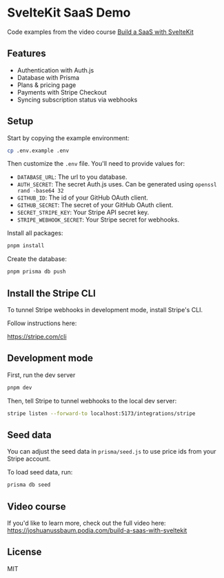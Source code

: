# SvelteKit SaaS Demo

Code examples from the video course [Build a SaaS with SvelteKit](https://joshuanussbaum.podia.com/build-a-saas-with-sveltekit)

## Features

- Authentication with Auth.js
- Database with Prisma
- Plans & pricing page
- Payments with Stripe Checkout
- Syncing subscription status via webhooks

## Setup

Start by copying the example environment:

```sh
cp .env.example .env
```

Then customize the `.env` file. You'll need to provide values for:

- `DATABASE_URL`: The url to you database.
- `AUTH_SECRET`: The secret Auth.js uses. Can be generated using `openssl rand -base64 32`
- `GITHUB_ID`: The id of your GitHub OAuth client.
- `GITHUB_SECRET`: The secret of your GitHub OAuth client.
- `SECRET_STRIPE_KEY`: Your Stripe API secret key.
- `STRIPE_WEBHOOK_SECRET`: Your Stripe secret for webhooks.

Install all packages:

```sh
pnpm install
```

Create the database:

```sh
pnpm prisma db push
```

## Install the Stripe CLI

To tunnel Stripe webhooks in development mode, install Stripe's CLI.

Follow instructions here:

https://stripe.com/cli

## Development mode

First, run the dev server

```sh
pnpm dev
```

Then, tell Stripe to tunnel webhooks to the local dev server:

```sh
stripe listen --forward-to localhost:5173/integrations/stripe
```

## Seed data

You can adjust the seed data in `prisma/seed.js` to use price ids from your Stripe account.

To load seed data, run:

```sh
prisma db seed
```

## Video course

If you'd like to learn more, check out the full video here:
https://joshuanussbaum.podia.com/build-a-saas-with-sveltekit

## License

MIT

